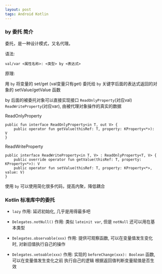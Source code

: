 ```yaml
---
layout: post
tags: Android Kotlin
---
```


### by 委托 简介

委托，是一种设计模式，又名代理。

语法:

`val/var <属性名称>: <类型> by <表达式>`

原理:

用 `by` 将变量的 set/get (val变量只有get) 委托给 `by` 关键字后面的表达式返回的对象的 setValue/getValue 函数

by 后面的被委托对象可以直接实现接口 `ReadOnlyProperty`(对应val) `ReadWriteProperty`(对应var), 由被代理对象操作的真实的数据

ReadOnlyProperty
```
public fun interface ReadOnlyProperty<in T, out V> {
    public operator fun getValue(thisRef: T, property: KProperty<*>): V
}
```

ReadWriteProperty
```
public interface ReadWriteProperty<in T, V> : ReadOnlyProperty<T, V> {
    public override operator fun getValue(thisRef: T, property: KProperty<*>): V
    public operator fun setValue(thisRef: T, property: KProperty<*>, value: V)
}
```

使用 `by` 可以使用简化很多代码，提高内聚，降低耦合

### Kotlin 标准库中的委托

- `lazy` 作用: 延迟初始化, 几乎是用得最多吧

- `Delegates.notNull()` 作用: 类似 `lateinit var`, 但是 `notNull` 还可以用在基本类型

- `Delegates.observable(xxx)` 作用: 提供可观察函数, 可以在变量值发生变化时, 对新旧值执行自己的操作

- `Delegates.vetoable(xxx)` 作用: 实现的 `beforeChange(xxx): Boolean` 函数, 可以在变量值发生变化之前 执行自己的逻辑 根据返回值判断变量赋值是否生效
